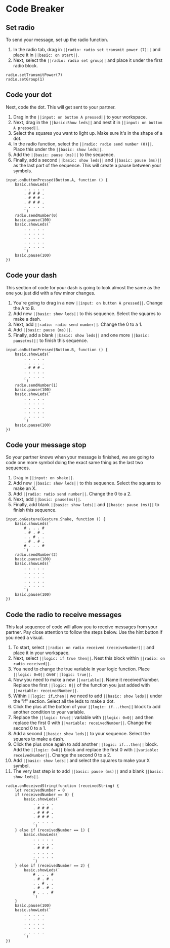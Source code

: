 # Code Breaker

## Set radio
To send your message, set up the radio function. 
1. In the radio tab, drag in ``||radio: radio set transmit power (7)||`` and place it in ``||basic: on start||``. 
2. Next, select the ``||radio: radio set group||`` and place it under the first radio block.

```blocks 
radio.setTransmitPower(7)
radio.setGroup(1)
```

## Code your dot
Next, code the dot. This will get sent to your partner. 
1. Drag in the ``||input: on button A pressed||`` to your workspace. 
2. Next, drag in the ``||basic:Show leds||`` and nest it in ``||input: on button A pressed||``. 
3. Select the squares you want to light up. Make sure it's in the shape of a dot. 
4. In the radio function, select the ``||radio: radio send number (0)||``. Place this under the ``||basic: show leds||``.
5. Add the ``||basic: pause (ms)||`` to the sequence. 
6. Finally, add a second ``||basic: show leds||`` and ``||basic: pause (ms)||`` as the last part of the sequence. This will create a pause between your symbols. 
```blocks
input.onButtonPressed(Button.A, function () {
    basic.showLeds(`
        . . . . .
        . # # # .
        . # # # .
        . # # # .
        . . . . .
        `)
    radio.sendNumber(0)
    basic.pause(100)
    basic.showLeds(`
        . . . . .
        . . . . .
        . . . . .
        . . . . .
        . . . . .
        `)
    basic.pause(100)
})
```

## Code your dash

This section of code for your dash is going to look almost the same as the one you just did with a few minor changes.

1. You're going to drag in a new ``||input: on button A pressed||``. Change the A to B. 
2. Add new ``||basic: show leds||`` to this sequence. Select the squares to make a dash. 
3. Next, add ``||radio: radio send number||``. Change the 0 to a 1. 
4. Add ``||basic: pause (ms)||``. 
5. Finally, add a blank ``||basic: show leds||`` and one more ``||basic: pause(ms)||`` to finish this sequence. 
```blocks
input.onButtonPressed(Button.B, function () {
    basic.showLeds(`
        . . . . .
        . . . . .
        . # # # .
        . . . . .
        . . . . .
        `)
    radio.sendNumber(1)
    basic.pause(100)
    basic.showLeds(`
        . . . . .
        . . . . .
        . . . . .
        . . . . .
        . . . . .
        `)
    basic.pause(100)
})
```

## Code your message stop
So your partner knows when your message is finished, we are going to code one more symbol doing the exact same thing as the last two sequences.
1. Drag in ``||input: on shake||``. 
2. Add new ``||basic: show leds||`` to this sequence. Select the squares to make an X. 
3. Add ``||radio: radio send number||``. Change the 0 to a 2. 
4. Next, add ``||basic: pause(ms)||``. 
5. Finally, add blank ``||basic: show leds||`` and ``||basic: pause (ms)||`` to finish this sequence.
```blocks
input.onGesture(Gesture.Shake, function () {
    basic.showLeds(`
        # . . . #
        . # . # .
        . . # . .
        . # . # .
        # . . . #
        `)
    radio.sendNumber(2)
    basic.pause(100)
    basic.showLeds(`
        . . . . .
        . . . . .
        . . . . .
        . . . . .
        . . . . .
        `)
    basic.pause(100)
})
```
## Code the radio to receive messages

This last sequence of code will allow you to receive messages from your partner. Pay close attention to follow the steps below. Use the hint button if you need a visual.  

1. To start, select ``||radio: on radio received (receiveNumber)||`` and place it in your workspace. 
2. Next, select ``||logic: if true then||``. Nest this block within ``||radio: on radio received||``. 
3. You need to change the true variable in your logic function. Place ``||logic: 0=0||`` over ``||logic: true||``.
4. Now you need to make a new ``||variable||``. Name it receivedNumber. Replace the first ``||logic: 0||`` of the function you just added with ``||variable: receivedNumber||``.
5. Within ``||logic: if…then||`` we need to add ``||basic: show leds||`` under the "if" section. Select all the leds to make a dot. 
6. Click the plus at the bottom of your ``||logic: if...then||`` block to add another condition to your variable.
7. Replace the ``||logic: true||`` variable with ``||logic: 0=0||`` and then replace the first 0 with ``||variable: receivedNumber||``. Change the second 0 to a 1. 
8. Add a second ``||basic: show leds||`` to your sequence. Select the squares to make a dash. 
9. Click the plus once again to add another ``||logic: if...then||`` block. Add the ``||logic: 0=0||`` block and replace the first 0 with ``||variable: receivedNumber||``. Change the second 0 to a 2.
10. Add ``||basic: show leds||`` and select the squares to make your X symbol.
11. The very last step is to add ``||basic: pause (ms)||`` and a blank ``||basic: show leds||``.   
```blocks
radio.onReceivedString(function (receivedString) {
    let receivedNumber = 0
    if (receivedNumber == 0) {
        basic.showLeds(`
            . . . . .
            . # # # .
            . # # # .
            . # # # .
            . . . . .
            `)
    } else if (receivedNumber == 1) {
        basic.showLeds(`
            . . . . .
            . . . . .
            . # # # .
            . . . . .
            . . . . .
            `)
    } else if (receivedNumber == 2) {
        basic.showLeds(`
            # . . . #
            . # . # .
            . . # . .
            . # . # .
            # . . . #
            `)
    }
    basic.pause(100)
    basic.showLeds(`
        . . . . .
        . . . . .
        . . . . .
        . . . . .
        . . . . .
        `)
})
```